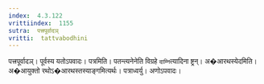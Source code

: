 ```yaml
---
index:  4.3.122
vrittiindex:  1155
sutra:  पत्त्रपूर्वादञ्
vritti:  tattvabodhini 
---
```


पत्त्रपूर्वादञ्। पूर्वस्य यतोऽपवादः। पत्रमिति। पतन्त्यनेनेति विग्रहे `दाम्नि`त्यादिना ष्ट्रन्। अ�आरथस्येदमिति। अ�आयुक्तो रथोऽ�आरथस्तस्याङ्गमित्यर्थः। पत्राध्वर्यु। अणोऽपवादः। 

